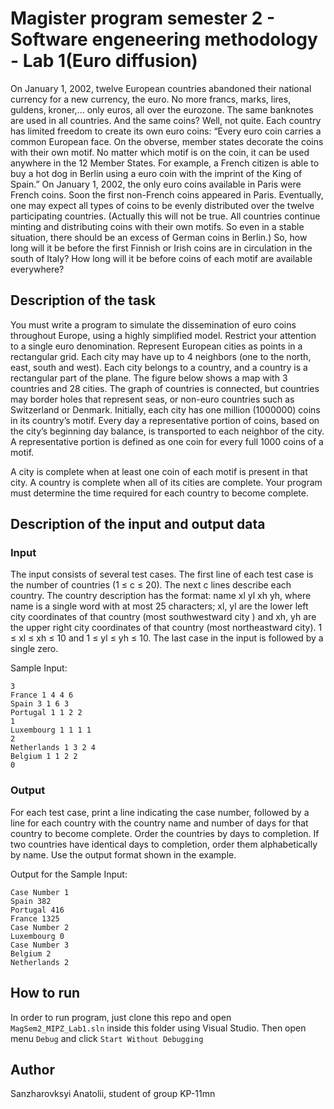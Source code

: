 # Magister program semester 2 - Software engeneering methodology - Lab 1(Euro diffusion)

On January 1, 2002, twelve European countries abandoned their national currency for a new currency, the euro. No more 
francs, marks, lires, guldens, kroner,... only euros, all over the eurozone. The same banknotes are used in all 
countries. And the same coins? Well, not quite. Each country has limited freedom to create its own euro coins: “Every 
euro coin carries a common European face. On the obverse, member states decorate the coins with their own motif. No 
matter which motif is on the coin, it can be used anywhere in the 12 Member States. For example, a French citizen is 
able to buy a hot dog in Berlin using a euro coin with the imprint of the King of Spain.”
On January 1, 2002, the only euro coins available in Paris were French coins. Soon the first non-French coins appeared 
in Paris. Eventually, one may expect all types of coins to be evenly distributed over the twelve participating 
countries. (Actually this will not be true. All countries continue minting and distributing coins with their own 
motifs. So even in a stable situation, there should be an excess of German coins in Berlin.) So, how long will it be 
before the first Finnish or Irish coins are in circulation in the south of Italy? How long will it be before coins of 
each motif are available everywhere?

## Description of the task

You must write a program to simulate the dissemination of euro coins throughout Europe, using a highly simplified 
model. Restrict your attention to a single euro denomination. Represent European cities as points in a rectangular 
grid. Each city may have up to 4 neighbors (one to the north, east, south and west). Each city belongs to a country, 
and a country is a rectangular part of the plane. The figure below shows a map with 3 countries and 28 cities. The 
graph of countries is connected, but countries may border holes that represent seas, or non-euro countries such as 
Switzerland or Denmark. Initially, each city has one million (1000000) coins in its country’s motif. Every day a 
representative portion of coins, based on the city’s beginning day balance, is transported to each neighbor of the 
city. A representative portion is defined as one coin for every full 1000 coins of a motif.

A city is complete when at least one coin of each motif is present in that city. A country is complete when all of its 
cities are complete. Your program must determine the time required for each country to become complete.

## Description of the input and output data

### Input

The input consists of several test cases. The first line of each test case is the number of countries (1 ≤ c ≤ 20). 
The next c lines describe each country. The country description has the format: name xl yl xh yh, where name is a 
single word with at most 25 characters; xl, yl are the lower left city coordinates of that country (most southwestward 
city ) and xh, yh are the upper right city coordinates of that country (most northeastward city). 1 ≤ xl ≤ xh ≤ 10 
and 1 ≤ yl ≤ yh ≤ 10. The last case in the input is followed by a single zero.

Sample Input:

```
3
France 1 4 4 6
Spain 3 1 6 3
Portugal 1 1 2 2
1
Luxembourg 1 1 1 1
2
Netherlands 1 3 2 4
Belgium 1 1 2 2
0
```

### Output

For each test case, print a line indicating the case number, followed by a line for each country with the country name 
and number of days for that country to become complete. Order the countries by days to completion. If two countries 
have identical days to completion, order them alphabetically by name. Use the output format shown in the example.

Output for the Sample Input:

```
Case Number 1
Spain 382
Portugal 416
France 1325
Case Number 2
Luxembourg 0
Case Number 3
Belgium 2
Netherlands 2
```

## How to run

In order to run program, just clone this repo and open `MagSem2_MIPZ_Lab1.sln` inside this folder using Visual Studio.
Then open menu `Debug` and click `Start Without Debugging`

## Author
Sanzharovksyi Anatolii, student of group KP-11mn
